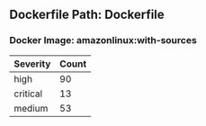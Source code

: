 ## Dockerfile Path: Dockerfile

### Docker Image: amazonlinux:with-sources
| Severity | Count |
|----------|-------|
| high | 90 |
| critical | 13 |
| medium | 53 |
